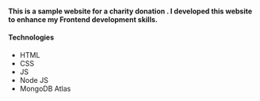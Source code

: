 <H4>This is a sample website for a charity donation . I developed this website to enhance my Frontend development skills.</H4>

<h4>Technologies</h4>
<ul>
  <li>HTML</li>
  <li>CSS</li>
  <li>JS</li>
  <li>Node JS</li>
  <li>MongoDB Atlas</li>
</ul>

